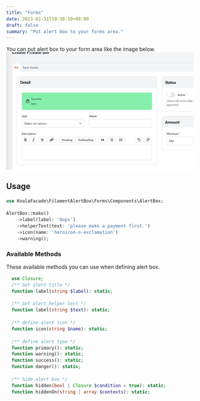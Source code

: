 ```yaml
---
title: "Forms"
date: 2023-01-31T19:30:10+08:00
draft: false
summary: "Put alert box to your forms area."
---
```


You can put alert box to your form area like the image below.
![preview](preview.jpg)

## Usage

  ```php
  use KoalaFacade\FilamentAlertBox\Forms\Components\AlertBox;

  AlertBox::make()
      ->label(label: 'Oops')
      ->helperText(text: 'please make a payment first.')
      ->icon(name: 'heroicon-o-exclamation')
      ->warning();
  ```

  ### Available Methods
  These available methods you can use when defining alert box.
  ```php
    use Closure;
    /** Set alert title */
    function label(string $label): static;

    /** Set alert helper text */
    function label(string $text): static;

    /** define alert icon */
    function icon(string $name): static;

    /** define alert type */
    function primary(): static;
    function warning(): static;
    function success(): static;
    function danger(): static;

    /** hide alert box */
    function hidden(bool | Closure $condition = true): static;
    function hiddenOn(string | array $contexts): static;
  ```
